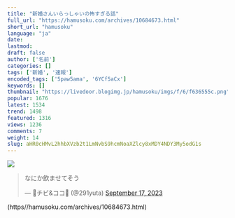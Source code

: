 ```yaml
---
title: "新婚さんいらっしゃいの怖すぎる話"
full_url: "https://hamusoku.com/archives/10684673.html"
short_url: "hamusoku"
language: "ja"
date: 
lastmod: 
draft: false
author: ['名前']
categories: []
tags: ['新婚', '速報']
encoded_tags: ['5paw5ama', '6YCf5aCx']
keywords: []
thumbnail: "https://livedoor.blogimg.jp/hamusoku/imgs/f/6/f636555c.png"
popular: 1676
latest: 1534
trend: 1498
featured: 1316
views: 1236
comments: 7
weight: 14
slug: aHR0cHMvL2hhbXVzb2t1LmNvbS9hcmNoaXZlcy8xMDY4NDY3My5odG1s
---
```


![](https://livedoor.blogimg.jp/hamusoku/imgs/f/6/f636555c.png)

<blockquote class='twitter-tweet'><p></p><p lang='ja' dir='ltr'>なにか飲ませてそう</p>— 👑チビ&ココ🎀 (@291yuta) <a href='https//twitter.com/291yuta/status/1703361269351567543?ref_src=twsrc%5Etfw'>September 17, 2023</a></blockquote> 

(https//hamusoku.com/archives/10684673.html)
